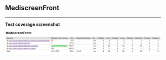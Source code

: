 ## MediscreenFront

---

**Test coverage screenshot** 

![TestScreenshot](resourcesreadme/MediscreenFrontTestScreenshot.png)
